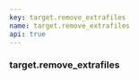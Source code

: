 ```yaml
---
key: target.remove_extrafiles
name: target.remove_extrafiles
api: true
---
```


### target.remove_extrafiles
